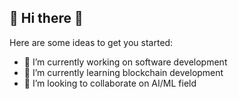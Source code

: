 ## 👋 Hi there 👋

Here are some ideas to get you started:

- 🔭 I’m currently working on software development
- 🌱 I’m currently learning blockchain development
- 👯 I’m looking to collaborate on AI/ML field

<!--
**michaelpetkov202562/michaelpetkov202562** is a ✨ _special_ ✨ repository because its `README.md` (this file) appears on your GitHub profile.


-->
